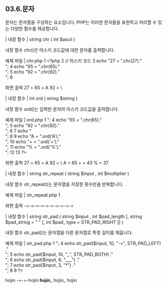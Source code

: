 
## 03.6.문자 
문자는 문자열을 구성하는 요소입니다. PHP는 이러한 문자들을 표현하고 처리할 수 있 는 다양한 함수를 제공합니다. 

| 내장 함수 | 
string chr ( int $ascii ) 

내장 함수 chr()은 아스키 코드값에 대한 문자를 출력합니다. 

예제 파일 | chr.php 
1 <?php 2 // 아스키 코드 3 echo "27 = ".chr(27)."<br>"; 4 echo "65 = ".chr(65)."<br>"; 5 echo "92 = ".chr(92)."<br>"; 6 

화면 출력 
27 = 65 = A 92 = \ 

| 내장 함수 | 
int ord ( string $string ) 

내장 함수 ord()는 입력한 문자의 아스키 코드값을 출력합니다. 

예제 파일 | ord.php 
1 <?php 2 // 아스키 코드 3 echo "27 = ".chr(27)."<br>"; 4 echo "65 = ".chr(65)."<br>"; 5 echo "92 = ".chr(92)."<br>"; 6 7 echo "<br>"; 8 9 echo "A = ".ord('A')."<br>"; 10 echo "+ = ".ord('+')."<br>"; 11 echo "% = ".ord('%')."<br>"; 12 13 ?> 

화면 출력 
27 = 65 = A 92 = \ 
A = 65 + = 43 % = 37 

| 내장 함수 | 
string str_repeat ( string $input , int $multiplier ) 

내장 함수 str_repeat()는 문자열을 지정한 횟수만큼 반복합니다. 

예제 파일 | str_repeat.php 
1 <?php 2 echo str_repeat("-=", 10); 3 4 ?> 

화면 출력 
-=-=-=-=-=-=-=-=-=-= 

| 내장 함수 | 
string str_pad ( string $input , int $pad_length [, string $pad_string = " " [, int $pad_ type = STR_PAD_RIGHT ]] ) 

내장 함수 str_pad()는 문자열을 다른 문자열로 특정 길이를 채웁니다. 

예제 파일 | str_pad.php 
1 <?php 2 $input = "hojin"; 3 echo str_pad($input, 10) ."<br>"; 4 echo str_pad($input, 10, "-=", STR_PAD_LEFT) ."<br>"; 5 echo str_pad($input, 10, "_", STR_PAD_BOTH) ."<br>"; 6 echo str_pad($input, 6, "___") ."<br>"; 7 echo str_pad($input, 3, "*") ."<br>"; 8 9 ?> 

hojin -=-=-hojin __hojin___ hojin_ hojin 

